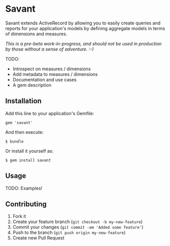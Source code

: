 # Savant

Savant extends ActiveRecord by allowing you to easily create queries and reports
for your application's models by defining aggregate models in terms of dimensions
and measures.

*This is a pre-beta work-in-progress, and should not be used in production by
those without a sense of adventure. :-)*

TODO:
- Introspect on measures / dimensions
- Add metadata to measures / dimensions
- Documentation and use cases
- A gem description

## Installation

Add this line to your application's Gemfile:

    gem 'savant'

And then execute:

    $ bundle

Or install it yourself as:

    $ gem install savant

## Usage

TODO: Examples!

## Contributing

1. Fork it
2. Create your feature branch (`git checkout -b my-new-feature`)
3. Commit your changes (`git commit -am 'Added some feature'`)
4. Push to the branch (`git push origin my-new-feature`)
5. Create new Pull Request

